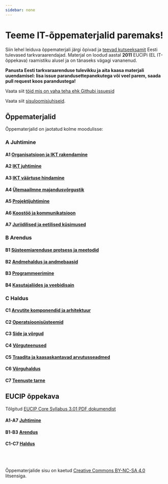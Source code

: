 ```yaml
---
sidebar: none
---
```


# Teeme IT-õppematerjalid paremaks!

Siin lehel leiduva õppematerjali järgi õpivad ja [teevad kutseeksamit](https://www.bcskoolitus.ee/kutseandmine/kutseeksamist) Eesti tulevased tarkvaraarendajad. Materjal on loodud aastal **2011** EUCIPi (EL IT-õppekava) raamistiku alusel ja on tänaseks vägagi vananenud.

**Panusta Eesti tarkvaraarenduse tulevikku ja aita kaasa materjali uuendamisel: lisa issue parandusettepanekutega või veel parem, saada pull request koos parandustega!**

Vaata siit [töid mis on vaha teha ehk Githubi issuesid](https://github.com/eucip/eucip/issues)

Vaata siit [sisuloomisjuhiseid](./sisuloomisjuhised.md).

## Õppematerjalid

Õppematerjalid on jaotatud kolme moodulisse:

### A Juhtimine

#### A1 [Organisatsioon ja IKT rakendamine](./oppematerjalid/a_juhtimine_01_organisatsioon_ja_ikt_rakendamine.md)

#### A2 [IKT juhtimine](./oppematerjalid/a_juhtimine_02_IKT_juhtimine.md)

#### A3 [IKT väärtuse hindamine](./oppematerjalid/a_juhtimine_03_IKT_vaartuse_hindamine.md)

#### A4 [Ülemaailmne majandusvõrgustik](./oppematerjalid/a_juhtimine_04_ylemaailmne_majandusvorgustik.md)

#### A5 [Projektijuhtimine](./oppematerjalid/a_juhtimine_05_projektijuhtimine.md)

#### A6 [Koostöö ja kommunikatsioon](./oppematerjalid/a_juhtimine_06_koostoo_ja_kommunikatsioon.md)

#### A7 [Juriidilised ja eetilised küsimused](./oppematerjalid/a_juhtimine_07_juriidilised_ja_eetilised_kysimused.md)

### B Arendus

#### B1 [Süsteemiarenduse protsess ja meetodid](./oppematerjalid/b_arendus_01_systeemiarenduse_protsess_ja_meetodid)

#### B2 [Andmehaldus ja andmebaasid](./oppematerjalid/b_arendus_02_andmehaldus_ja_andmebaasid.md)

#### B3 [Programmeerimine](./oppematerjalid/b_arendus_03_programmeerimine.md)

#### B4 [Kasutajaliides ja veebidisain](./oppematerjalid/b_arendus_04_kasutajaliides_ja_veebidisain.md)

### C Haldus

#### C1 [Arvutite komponendid ja arhitektuur](./oppematerjalid/c_haldus_01_arvutite_komponendid_ja_arhitektuur.md)

#### C2 [Operatsioonisüsteemid](./oppematerjalid/c_haldus_02_operatsioonisysteemid.md)

#### C3 [Side ja võrgud](./oppematerjalid/c_haldus_03_side_ja_vorgud.md)

#### C4 [Võrguteenused](./oppematerjalid/c_haldus_04_vorguteenused.md)

#### C5 [Traadita ja kaasaskantavad arvutusseadmed](./oppematerjalid/c_haldus_05_traadita_ja_kaasaskantavad_arvutusseadmed.md)

#### C6 [Võrguhaldus](./oppematerjalid/c_haldus_06_vorguhaldus.md)

#### C7 [Teenuste tarne](./oppematerjalid/c_haldus_06_teenuste_tarne.md)

## EUCIP õppekava

Tõlgitud [EUCIP Core Syllabus 3.01 PDF dokumendist](http://www.cepis.org/media/EUCIPCore-Syllabus-V3.01.pdf)

#### A1-A7 [Juhtimine](./oppekava/a_juhtimine.md)

#### B1-B3 [Arendus](./oppekava/b_arendus.md)

#### C1-C7 [Haldus](./oppekava/c_haldus.md)

<br><br>

Õppematerjalide sisu on kaetud [Creative Commons BY-NC-SA 4.0](https://creativecommons.org/licenses/by-nc-sa/4.0/) litsensiga.
